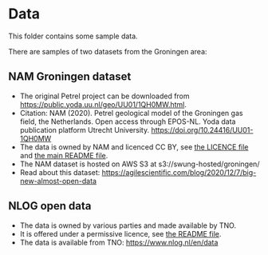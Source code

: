 # Data

This folder contains some sample data.

There are samples of two datasets from the Groningen area:


## NAM Groningen dataset

  - The original Petrel project can be downloaded from https://public.yoda.uu.nl/geo/UU01/1QH0MW.html.
  - Citation: NAM (2020). Petrel geological model of the Groningen gas field, the Netherlands. Open access through EPOS-NL. Yoda data publication platform Utrecht University. https://doi.org/10.24416/UU01-1QH0MW
  - The data is owned by NAM and licenced CC BY, see [the LICENCE file](NAM/LICENSE) and [the main README file](../README.md).
  - The NAM dataset is hosted on AWS S3 at s3://swung-hosted/groningen/
  - Read about this dataset: https://agilescientific.com/blog/2020/12/7/big-new-almost-open-data


## NLOG open data

  - The data is owned by various parties and made available by TNO.
  - It is offered under a permissive licence, see [the README file](NLOG/README.md).
  - The data is available from TNO: https://www.nlog.nl/en/data
